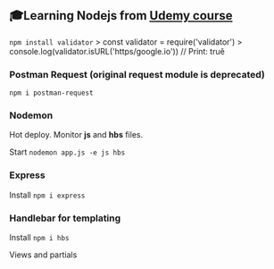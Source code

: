 ## 🎓Learning Nodejs from [Udemy course](https://www.udemy.com/course/the-complete-nodejs-developer-course-2/)

`npm install validator`
    > const validator = require('validator')
    > console.log(validator.isURL('https/google.io')) // Print: truě

### Postman Request (original request module is deprecated)

`npm i postman-request`

### Nodemon

Hot deploy. Monitor **js** and **hbs** files.

Start `nodemon app.js -e js hbs` 

### Express

Install `npm i express`

### Handlebar for templating

Install `npm i hbs`

Views and partials
